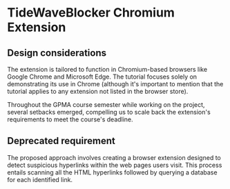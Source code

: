# TideWaveBlocker Chromium Extension

## Design considerations

The extension is tailored to function in Chromium-based browsers like Google Chrome and Microsoft Edge. The tutorial focuses solely on demonstrating its use in Chrome (although it's important to mention that the tutorial applies to any extension not listed in the browser store).

Throughout the GPMA course semester while working on the project, several setbacks emerged, compelling us to scale back the extension's requirements to meet the course's deadline.

## Deprecated requirement

The proposed approach involves creating a browser extension designed to detect suspicious hyperlinks within the web pages users visit. This process entails scanning all the HTML hyperlinks followed by querying a database for each identified link.
